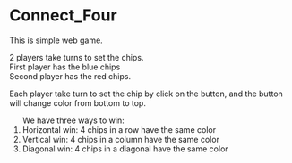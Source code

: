 # Connect_Four
This is simple web game.

2 players take turns to set the chips. <br>
First player has the blue chips <br>
Second player has the red chips. <br>

Each player take turn to set the chip by click on the button, and the button will change color from bottom to top. 
<br>

<ol>We have three ways to win: 
  <li>Horizontal win: 4 chips in a row have the same color</li>
  <li>Vertical win: 4 chips in a column have the same color</li>
  <li>Diagonal win: 4 chips in a diagonal have the same color</li> 
 </ol>
